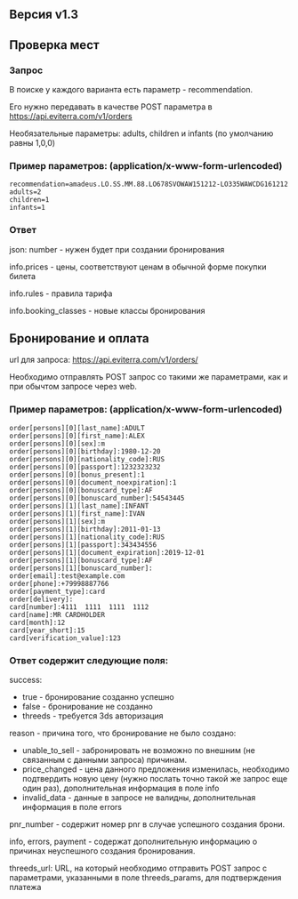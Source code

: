 ## Версия v1.3

## Проверка мест

### Запрос

В поиске у каждого варианта есть параметр - recommendation.

Его нужно передавать в качестве POST параметра в https://api.eviterra.com/v1/orders

Необязательные параметры: adults, children и infants (по умолчанию равны 1,0,0)

### Пример параметров: (application/x-www-form-urlencoded)

```
recommendation=amadeus.LO.SS.MM.88.LO678SVOWAW151212-LO335WAWCDG161212
adults=2
children=1
infants=1
```

### Ответ

json:
number -  нужен будет при создании бронирования

info.prices - цены, соответствуют ценам в обычной форме покупки билета

info.rules - правила тарифа

info.booking_classes - новые классы бронирования

## Бронирование и оплата

url для запроса: https://api.eviterra.com/v1/orders/<number>

Необходимо отправлять POST запрос со такими же параметрами, как и при обычтом запросе через web.

### Пример параметров: (application/x-www-form-urlencoded)

```
order[persons][0][last_name]:ADULT
order[persons][0][first_name]:ALEX
order[persons][0][sex]:m
order[persons][0][birthday]:1980-12-20
order[persons][0][nationality_code]:RUS
order[persons][0][passport]:1232323232
order[persons][0][bonus_present]:1
order[persons][0][document_noexpiration]:1
order[persons][0][bonuscard_type]:AF
order[persons][0][bonuscard_number]:54543445
order[persons][1][last_name]:INFANT
order[persons][1][first_name]:IVAN
order[persons][1][sex]:m
order[persons][1][birthday]:2011-01-13
order[persons][1][nationality_code]:RUS
order[persons][1][passport]:343434556
order[persons][1][document_expiration]:2019-12-01
order[persons][1][bonuscard_type]:AF
order[persons][1][bonuscard_number]:
order[email]:test@example.com
order[phone]:+79998887766
order[payment_type]:card
order[delivery]:
card[number]:4111  1111  1111  1112
card[name]:MR CARDHOLDER
card[month]:12
card[year_short]:15
card[verification_value]:123
```

### Ответ содержит следующие поля:

success:
* true - бронирование созданно успешно
* false - бронирование не созданно
* threeds - требуется 3ds авторизация

reason - причина того, что бронирование не было создано:
* unable_to_sell - забронировать не возможно по внешним (не связанным с данными запроса) причинам.
* price_changed - цена данного предложения изменилась, необходимо подтвердить новую цену (нужно послать точно такой же запрос еще один раз), дополнительная информация в поле info
* invalid_data - данные в запросе не валидны, дополнительная информация в поле errors

pnr_number - содержит номер pnr в случае успешного создания брони.

info, errors, payment - содержат дополнительную информацию о причинах неуспешного создания бронирования.

threeds_url: URL, на который необходимо отправить POST запрос с параметрами, указанными в поле threeds_params, для подтверждения платежа
